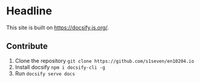 # Headline

This site is built on https://docsify.js.org/. 

## Contribute

1. Clone the repository `git clone https://github.com/s1seven/en10204.io`
2. Install docsify `npm i docsify-cli -g`
3. Run `docsify serve docs`
